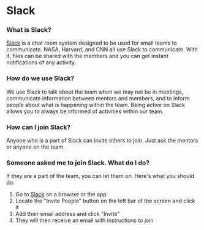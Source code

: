 # Slack

### What is Slack?
[Slack](wiki/Slack.md) is a chat room system designed to be used for small teams to communicate. NASA, Harvard, and CNN all use Slack to communicate. With it, files can be shared with the members and you can get instant notifications of any activity.

### How do we use Slack?
We use Slack to talk about the team when we may not be in meetings, communicate information between mentors and members, and to inform people about what is happening within the team. Being active on Slack allows you to always be informed of activities within our team.

### How can I join Slack?
Anyone who is a part of Slack can invite others to join. Just ask the mentors or anyone on the team.

### Someone asked me to join Slack. What do I do?
If they are a part of the team, you can let them on. Here's what you should do:

1. Go to [Slack](http://team3128.slack.com) on a browser or the app
2. Locate the "Invite People" button on the left bar of the screen and click it
3. Add their email address and click "Invite"
4. They will then receive an email with instructions to join
